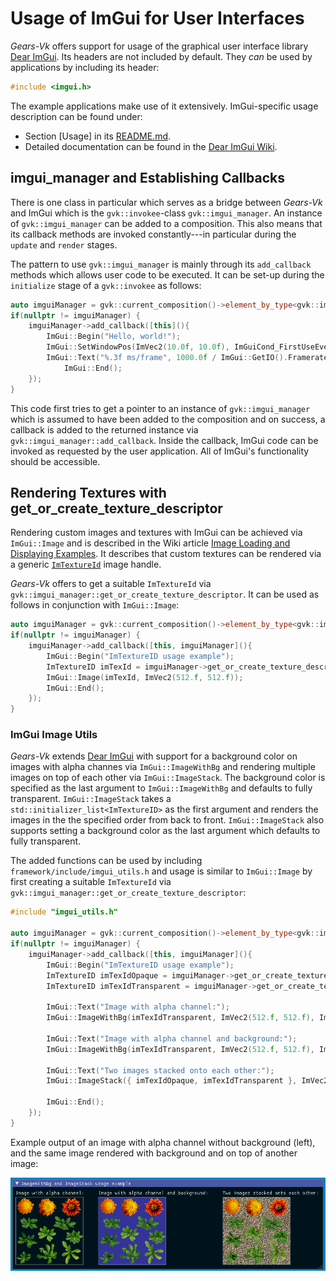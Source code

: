 # Usage of ImGui for User Interfaces

_Gears-Vk_ offers support for usage of the graphical user interface library [Dear ImGui](https://github.com/ocornut/imgui). Its headers are not included by default.
They _can_ be used by applications by including its header:
```cpp
#include <imgui.h>
```
The example applications make use of it extensively. ImGui-specific usage description can be found under:

- Section [Usage] in its [README.md](https://github.com/ocornut/imgui).
- Detailed documentation can be found in the [Dear ImGui Wiki](https://github.com/ocornut/imgui/wiki).

## imgui_manager and Establishing Callbacks

There is one class in particular which serves as a bridge between _Gears-Vk_ and ImGui which is the `gvk::invokee`-class `gvk::imgui_manager`. 
An instance of `gvk::imgui_manager` can be added to a composition. This also means that its callback methods are invoked constantly---in particular during the `update` and `render` stages.

The pattern to use `gvk::imgui_manager` is mainly through its `add_callback` methods which allows user code to be executed.
It can be set-up during the `initialize` stage of a `gvk::invokee` as follows:

```cpp
auto imguiManager = gvk::current_composition()->element_by_type<gvk::imgui_manager>();
if(nullptr != imguiManager) {
	imguiManager->add_callback([this](){	
		ImGui::Begin("Hello, world!");
		ImGui::SetWindowPos(ImVec2(10.0f, 10.0f), ImGuiCond_FirstUseEver);
		ImGui::Text("%.3f ms/frame", 1000.0f / ImGui::GetIO().Framerate);
    		ImGui::End();
  	});
}
```

This code first tries to get a pointer to an instance of `gvk::imgui_manager` which is assumed to have been added to the composition and on success, a callback is added to the returned instance via `gvk::imgui_manager::add_callback`. Inside the callback, ImGui code can be invoked as requested by the user application. All of ImGui's functionality should be accessible. 

## Rendering Textures with get_or_create_texture_descriptor

Rendering custom images and textures with ImGui can be achieved via `ImGui::Image` and is described in the Wiki article [Image Loading and Displaying Examples](https://github.com/ocornut/imgui/wiki/Image-Loading-and-Displaying-Examples). It describes that custom textures can be rendered via a generic [`ImTextureId`](https://github.com/ocornut/imgui/wiki/Image-Loading-and-Displaying-Examples#about-imtextureid) image handle. 

_Gears-Vk_ offers to get a suitable `ImTextureId` via `gvk::imgui_manager::get_or_create_texture_descriptor`. It can be used as follows in conjunction with `ImGui::Image`:

```cpp
auto imguiManager = gvk::current_composition()->element_by_type<gvk::imgui_manager>();
if(nullptr != imguiManager) {
	imguiManager->add_callback([this, imguiManager](){	
		ImGui::Begin("ImTextureID usage example");
		ImTextureID imTexId = imguiManager->get_or_create_texture_descriptor(avk::referenced(mMyImageSampler)); // mMyImageSampler is of type avk::image_sampler 
		ImGui::Image(imTexId, ImVec2(512.f, 512.f));
		ImGui::End();
	});
}
```

### ImGui Image Utils

_Gears-Vk_ extends [Dear ImGui](https://github.com/ocornut/imgui) with support for a background color on images with alpha channes via `ImGui::ImageWithBg` and rendering multiple images on top of each other via `ImGui::ImageStack`. The background color is specified as the last argument to `ImGui::ImageWithBg` and defaults to fully transparent. `ImGui::ImageStack` takes a `std::initializer_list<ImTextureID>` as the first argument and renders the images in the the specified order from back to front. `ImGui::ImageStack` also supports setting a background color as the last argument which defaults to fully transparent.

The added functions can be used by including `framework/include/imgui_utils.h` and usage is similar to `ImGui::Image` by first creating a suitable `ImTextureId` via `gvk::imgui_manager::get_or_create_texture_descriptor`:

```cpp
#include "imgui_utils.h"

auto imguiManager = gvk::current_composition()->element_by_type<gvk::imgui_manager>();
if(nullptr != imguiManager) {
	imguiManager->add_callback([this, imguiManager](){	
		ImGui::Begin("ImTextureID usage example");
		ImTextureID imTexIdOpaque = imguiManager->get_or_create_texture_descriptor(avk::referenced(myImageSamplerOpaque)); // mMyImageSamplerOpaque is of type avk::image_sampler 
		ImTextureID imTexIdTransparent = imguiManager->get_or_create_texture_descriptor(avk::referenced(myImageSamplerTransparent)); // mMyImageSamplerBack is of type avk::image_sampler 

		ImGui::Text("Image with alpha channel:");
		ImGui::ImageWithBg(imTexIdTransparent, ImVec2(512.f, 512.f), ImVec2(0,0), ImVec2(1,1), ImVec4(1.0f,1.0f,1.0f,1.0f), ImVec4(1.0f,1.0f,1.0f,0.5f), ImVec4(0.0f, 0.0f, 0.0f, 0.0f));

		ImGui::Text("Image with alpha channel and background:");
		ImGui::ImageWithBg(imTexIdTransparent, ImVec2(512.f, 512.f), ImVec2(0,0), ImVec2(1,1), ImVec4(1.0f,1.0f,1.0f,1.0f), ImVec4(1.0f,1.0f,1.0f,0.5f), ImVec4(0.2f, 0.2f, 0.6f, 1.0f));

		ImGui::Text("Two images stacked onto each other:");
		ImGui::ImageStack({ imTexIdOpaque, imTexIdTransparent }, ImVec2(512.f, 512.f), ImVec2(0, 0), ImVec2(1, 1), ImVec4(1.0f, 1.0f, 1.0f, 1.0f), ImVec4(1.0f, 1.0f, 1.0f, 0.5f), ImVec4(0.0f, 0.0f, 0.0f, 0.0f));

		ImGui::End();
	});
}
```
Example output of an image with alpha channel without background (left), and the same image rendered with background and on top of another image:

![ImGui image utils output](images/imgui_image-with-bg_and_image-stack_example.png)
